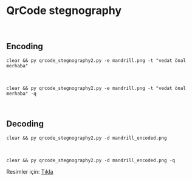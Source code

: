 # QrCode stegnography

<br>


## Encoding
```
clear && py qrcode_stegnography2.py -e mandrill.png -t "vedat önal merhaba"
```

<br>

```
clear && py qrcode_stegnography2.py -e mandrill.png -t "vedat önal merhaba" -q
```

<br>

## Decoding
```
clear && py qrcode_stegnography2.py -d mandrill_encoded.png
```

<br>

```
clear && py qrcode_stegnography2.py -d mandrill_encoded.png -q
```


Resimler için: [Tıkla](https://sipi.usc.edu/database/database.php?volume=misc)

